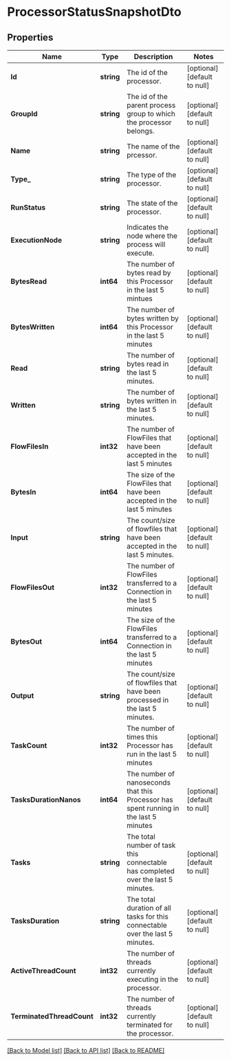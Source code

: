 # ProcessorStatusSnapshotDto

## Properties
Name | Type | Description | Notes
------------ | ------------- | ------------- | -------------
**Id** | **string** | The id of the processor. | [optional] [default to null]
**GroupId** | **string** | The id of the parent process group to which the processor belongs. | [optional] [default to null]
**Name** | **string** | The name of the prcessor. | [optional] [default to null]
**Type_** | **string** | The type of the processor. | [optional] [default to null]
**RunStatus** | **string** | The state of the processor. | [optional] [default to null]
**ExecutionNode** | **string** | Indicates the node where the process will execute. | [optional] [default to null]
**BytesRead** | **int64** | The number of bytes read by this Processor in the last 5 mintues | [optional] [default to null]
**BytesWritten** | **int64** | The number of bytes written by this Processor in the last 5 minutes | [optional] [default to null]
**Read** | **string** | The number of bytes read in the last 5 minutes. | [optional] [default to null]
**Written** | **string** | The number of bytes written in the last 5 minutes. | [optional] [default to null]
**FlowFilesIn** | **int32** | The number of FlowFiles that have been accepted in the last 5 minutes | [optional] [default to null]
**BytesIn** | **int64** | The size of the FlowFiles that have been accepted in the last 5 minutes | [optional] [default to null]
**Input** | **string** | The count/size of flowfiles that have been accepted in the last 5 minutes. | [optional] [default to null]
**FlowFilesOut** | **int32** | The number of FlowFiles transferred to a Connection in the last 5 minutes | [optional] [default to null]
**BytesOut** | **int64** | The size of the FlowFiles transferred to a Connection in the last 5 minutes | [optional] [default to null]
**Output** | **string** | The count/size of flowfiles that have been processed in the last 5 minutes. | [optional] [default to null]
**TaskCount** | **int32** | The number of times this Processor has run in the last 5 minutes | [optional] [default to null]
**TasksDurationNanos** | **int64** | The number of nanoseconds that this Processor has spent running in the last 5 minutes | [optional] [default to null]
**Tasks** | **string** | The total number of task this connectable has completed over the last 5 minutes. | [optional] [default to null]
**TasksDuration** | **string** | The total duration of all tasks for this connectable over the last 5 minutes. | [optional] [default to null]
**ActiveThreadCount** | **int32** | The number of threads currently executing in the processor. | [optional] [default to null]
**TerminatedThreadCount** | **int32** | The number of threads currently terminated for the processor. | [optional] [default to null]

[[Back to Model list]](../README.md#documentation-for-models) [[Back to API list]](../README.md#documentation-for-api-endpoints) [[Back to README]](../README.md)

